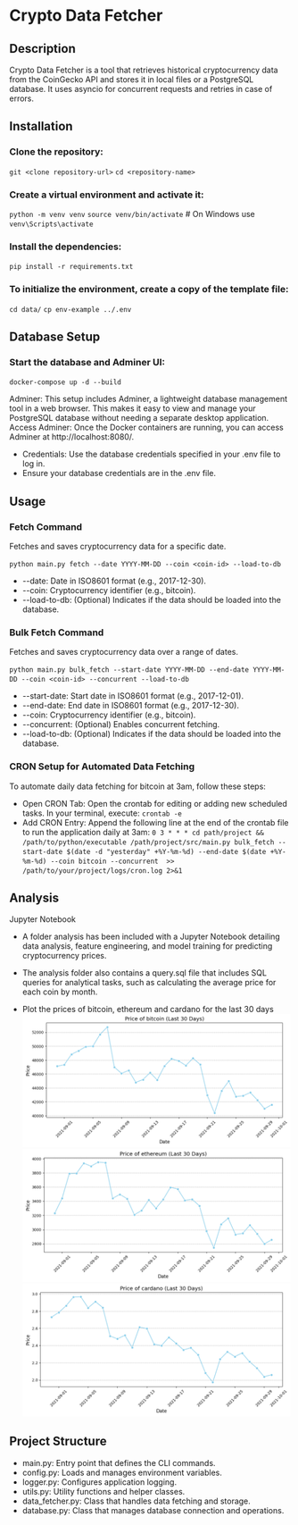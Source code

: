 # Crypto Data Fetcher
## Description
Crypto Data Fetcher is a tool that retrieves historical cryptocurrency data from the CoinGecko API and stores it in local files or a PostgreSQL database. It uses asyncio for concurrent requests and retries in case of errors.

## Installation
### Clone the repository:

`git <clone repository-url>`
`cd <repository-name>`

### Create a virtual environment and activate it:
`python -m venv venv`
`source venv/bin/activate`  # On Windows use `venv\Scripts\activate`

### Install the dependencies:
`pip install -r requirements.txt`

### To initialize the environment, create a copy of the template file:
`cd data/`
`cp env-example ../.env`


## Database Setup
### Start the database and Adminer UI:
`docker-compose up -d --build`

Adminer: This setup includes Adminer, a lightweight database management tool in a web browser. This makes it easy to view and manage your PostgreSQL database without needing a separate desktop application. Access Adminer: Once the Docker containers are running, you can access Adminer at http://localhost:8080/.

- Credentials: Use the database credentials specified in your .env file to log in.
- Ensure your database credentials are in the .env file.

## Usage

### Fetch Command
Fetches and saves cryptocurrency data for a specific date.

`python main.py fetch --date YYYY-MM-DD --coin <coin-id> --load-to-db`

- --date: Date in ISO8601 format (e.g., 2017-12-30).
- --coin: Cryptocurrency identifier (e.g., bitcoin).
- --load-to-db: (Optional) Indicates if the data should be loaded into the database.

### Bulk Fetch Command
Fetches and saves cryptocurrency data over a range of dates.

`python main.py bulk_fetch --start-date YYYY-MM-DD --end-date YYYY-MM-DD --coin <coin-id> --concurrent --load-to-db`

- --start-date: Start date in ISO8601 format (e.g., 2017-12-01).
- --end-date: End date in ISO8601 format (e.g., 2017-12-30).
- --coin: Cryptocurrency identifier (e.g., bitcoin).
- --concurrent: (Optional) Enables concurrent fetching.
- --load-to-db: (Optional) Indicates if the data should be loaded into the database.

### CRON Setup for Automated Data Fetching
To automate daily data fetching for bitcoin at 3am, follow these steps:
- Open CRON Tab: Open the crontab for editing or adding new scheduled tasks. In your terminal, execute:
`crontab -e`
- Add CRON Entry: Append the following line at the end of the crontab file to run the application daily at 3am:
`0 3 * * * cd path/project && /path/to/python/executable /path/project/src/main.py bulk_fetch --start-date $(date -d "yesterday" +%Y-%m-%d) --end-date $(date +%Y-%m-%d) --coin bitcoin --concurrent  >> /path/to/your/project/logs/cron.log 2>&1`


## Analysis
Jupyter Notebook
- A folder analysis has been included with a Jupyter Notebook detailing data analysis, feature engineering, and model training for predicting cryptocurrency prices.
- The analysis folder also contains a query.sql file that includes SQL queries for analytical tasks, such as calculating the average price for each coin by month.

- Plot the prices of bitcoin, ethereum and cardano for the last 30 days
![bitcoin](analysis/images/bitcoin.png)
![ethereum](analysis/images/ethereum.png)
![cardano](analysis/images/cardano.png)

## Project Structure
- main.py: Entry point that defines the CLI commands.
- config.py: Loads and manages environment variables.
- logger.py: Configures application logging.
- utils.py: Utility functions and helper classes.
- data_fetcher.py: Class that handles data fetching and storage.
- database.py: Class that manages database connection and operations.